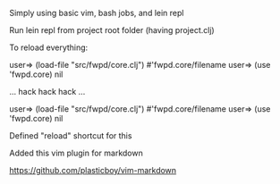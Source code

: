 Simply using basic vim, bash jobs, and lein repl

Run lein repl from project root folder (having project.clj)

To reload everything:

user=> (load-file "src/fwpd/core.clj")
#'fwpd.core/filename
user=> (use 'fwpd.core)
nil

... hack hack hack ... 

user=> (load-file "src/fwpd/core.clj")
#'fwpd.core/filename
user=> (use 'fwpd.core)
nil

Defined "reload" shortcut for this

Added this vim plugin for markdown

https://github.com/plasticboy/vim-markdown
